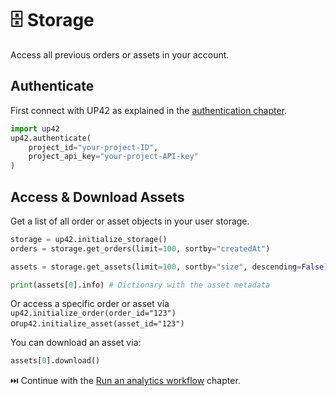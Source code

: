 # :file_cabinet: Storage

Access all previous orders or assets in your account.

## **Authenticate**

First connect with UP42 as explained in the [authentication chapter](authentication.md).

```python
import up42
up42.authenticate(
    project_id="your-project-ID",
    project_api_key="your-project-API-key"
)
```


## **Access & Download Assets**

Get a list of all order or asset objects in your user storage.

```python
storage = up42.initialize_storage()
orders = storage.get_orders(limit=100, sortby="createdAt")
```

```python
assets = storage.get_assets(limit=100, sortby="size", descending=False)

print(assets[0].info) # Dictionary with the asset metadata
```

Or access a specific order or asset via `up42.initialize_order(order_id="123")` or`up42.initialize_asset(asset_id="123")`   

You can download an asset via:

```python
assets[0].download()
```

⏭️ Continue with the [Run an analytics workflow](analytics_workflow.md) chapter.